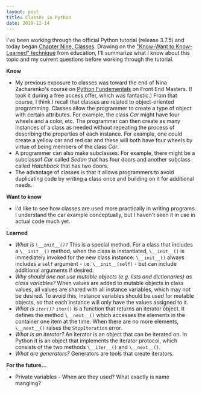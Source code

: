 ```yaml
---
layout: post
title: Classes in Python
date: 2019-12-14
---
```


I've been working through the official Python tutorial (release 3.7.5) and today began [Chapter Nine, Classes](https://docs.python.org/3.7/tutorial/classes.html). Drawing on the ["Know-Want to Know-Learned" technique](https://en.wikipedia.org/wiki/KWL_table) from education, I'll summarize what I know about this topic and my current questions before working through the tutorial. 

**Know**
* My previous exposure to classes was toward the end of Nina Zacharenko's course on [Python Fundementals](https://frontendmasters.com/courses/python/) on Front End Masters. (I took it during a free access offer, which was fantastic.) From that course, I think I recall that classes are related to object-oriented programming. Classes allow the programmer to create a type of object with certain attributes. For example, the class *Car* might have four wheels and a color, etc. The programmer can then create as many instances of a class as needed without repeating the process of describing the properties of each instance. For example, one could create a yellow car and red car and these will both have four wheels by virtue of being members of the class *Car*.  
* A programmer can also make subclasses. For example, there might be a subclassof *Car* called *Sedan* that has four doors and another subclass called *Hatchback* that has two doors.
* The advantage of classes is that it allows programmers to avoid duplicating code by writing a class once and building on it for additional needs.<br>

**Want to know**
* I'd like to see how classes are used more practically in writing programs. I understand the car example conceptually, but I haven't seen it in use in actual code much yet.

**Learned**
* *What is `\__init__()?`* This is a special method. For a class that includes a `\__init__()` method, when the class is instantiated, `\__init__()` is immediately invoked for the new class instance. `\__init__()` always includes a `self` argument - i.e. `\__init__(self)` - but can include additional arguments if desired. 
* *Why should one not use mutable objects (e.g. lists and dictionaries) as class variables?* When values are added to mutable objects in class values, all values are shared with all instance variables, which may not be desired. To avoid this, instance variables should be used for mutable objects, so that each instance will only have the values assigned to it. 
* *What is `iter()?`* `iter()` is a function that returns an iterator object. It defines the method `\__next__()` which accesses the elements in the container one item at the time. When there are no more elements, `\__next__()` raises the `StopIteration` error. 
* *What is an iterator?* An iterator is an object that can be iterated on. In Python it is an object that implements the iterator protocol, which consists of the two methods `\__iter__()` and `\__next__()`. 
* *What are generators?* Generators are tools that create iterators. 

**For the future...** 
* Private variables - When are they used? What exactly is name mangling? 
